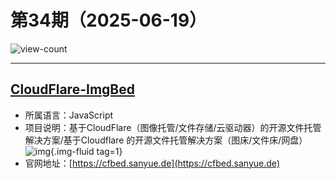 # 第34期（2025-06-19）

![view-count](https://count.getloli.com/@xiaoxuan6-weekly-20250619)

---
## [CloudFlare-ImgBed](https://github.com/MarSeventh/CloudFlare-ImgBed)
- 所属语言：JavaScript
- 项目说明：基于CloudFlare（图像托管/文件存储/云驱动器）的开源文件托管解决方案/基于Cloudflare 的开源文件托管解决方案（图床/文件床/网盘）
![img](https://ghfast.top/https://raw.githubusercontent.com/xiaoxuan6/weekly/main/docs/static/images/2025-06-19/1750337855.png){.img-fluid tag=1}
- 官网地址：[https://cfbed.sanyue.de](https://cfbed.sanyue.de)
